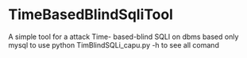# TimeBasedBlindSqliTool
A simple tool for a attack  Time- based-blind SQLI on dbms based only mysql 
to use 
python TimBlindSQLi_capu.py -h to see all comand 
